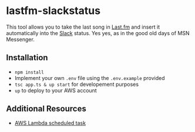 # lastfm-slackstatus


This tool allows you to take the last song in [Last.fm](http://last.fm) and insert it automatically into the [Slack](http://slack.com) status. Yes yes, as in the good old days of MSN Messenger.

## Installation

* `npm install`
* Implement your own `.env` file using the `.env.example` provided
* `tsc app.ts & up start` for developement purposes
* `up` to deploy to your AWS account

## Additional Resources

* [AWS Lambda scheduled task](https://stackoverflow.com/questions/27382009/aws-lambda-scheduled-tasks)
